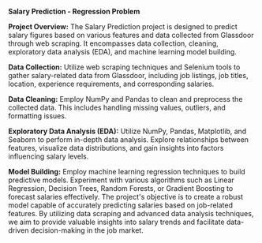 **Salary Prediction - Regression Problem**

**Project Overview:**
The Salary Prediction project is designed to predict salary figures based on various features and data collected from Glassdoor through web scraping. It encompasses data collection, cleaning, exploratory data analysis (EDA), and machine learning model building.

**Data Collection:**
Utilize web scraping techniques and Selenium tools to gather salary-related data from Glassdoor, including job listings, job titles, location, experience requirements, and corresponding salaries.

**Data Cleaning:**
Employ NumPy and Pandas to clean and preprocess the collected data. This includes handling missing values, outliers, and formatting issues.

**Exploratory Data Analysis (EDA):**
Utilize NumPy, Pandas, Matplotlib, and Seaborn to perform in-depth data analysis. Explore relationships between features, visualize data distributions, and gain insights into factors influencing salary levels.

**Model Building:**
Employ machine learning regression techniques to build predictive models. Experiment with various algorithms such as Linear Regression, Decision Trees, Random Forests, or Gradient Boosting to forecast salaries effectively.
The project's objective is to create a robust model capable of accurately predicting salaries based on job-related features. By utilizing data scraping and advanced data analysis techniques, we aim to provide valuable insights into salary trends and facilitate data-driven decision-making in the job market.

